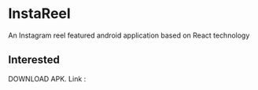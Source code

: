 # InstaReel
An Instagram reel featured android application based on React technology

## Interested
DOWNLOAD APK.
Link : 




